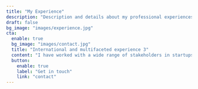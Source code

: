 ```yaml
---
title: "My Experience"
description: "Description and details about my professional experiences."
draft: false
bg_image: "images/experience.jpg"
cta:
  enable: true
  bg_image: "images/contact.jpg"
  title: "International and multifaceted experience 3"
  content: "I have worked with a wide range of stakeholders in startups, medium-sized and large enterprises from various industries while occupying different roles both as an external consultant and employee worldwide."
  button:
    enable: true
    label: "Get in touch"
    link: "contact"
---
```

